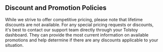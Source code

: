 ## Discount and Promotion Policies

While we strive to offer competitive pricing, please note that lifetime discounts are not available. For any special pricing requests or discounts, it's best to contact our support team directly through your Tolstoy dashboard. They can provide the most current information on available promotions and help determine if there are any discounts applicable to your situation.